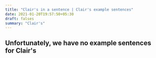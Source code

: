 ```yaml
---
title: "Clair's in a sentence | Clair's example sentences"
date: 2021-01-20T19:57:50+05:30
draft: falses
summary: "Clair's"
---
```

## Unfortunately, we have no example sentences for Clair's                 
